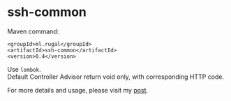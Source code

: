 ssh-common
==========

Maven command:  

    <groupId>ml.rugal</groupId>
    <artifactId>ssh-common</artifactId>
    <version>0.4</version>


Use `lombok`.   
Default Controller Advisor return void only, with corresponding HTTP code.  

For more details and usage, please visit my [post](http://rugal.ga/development/2014/07/20/ssh-common-for-my-own-archetype-released).
